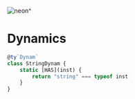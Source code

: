 ![neon^](https://placehold.it/120/c2ff23/ff23c2?text=neon^)

Dynamics
===

```js
@ty`Dynam`
class StringDynam {
    static [HAS](inst) {
        return "string" === typeof inst
    }
}
```
